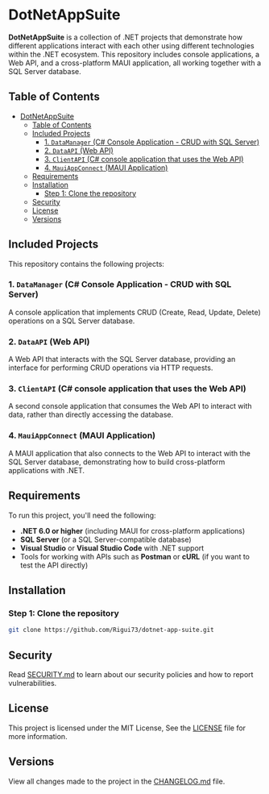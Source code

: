 # DotNetAppSuite

**DotNetAppSuite** is a collection of .NET projects that demonstrate how different applications interact with each other using different technologies within the .NET ecosystem. This repository includes console applications, a Web API, and a cross-platform MAUI application, all working together with a SQL Server database.

## Table of Contents

- [DotNetAppSuite](#dotnetappsuite)
  - [Table of Contents](#table-of-contents)
  - [Included Projects](#included-projects)
    - [1. `DataManager` (C# Console Application - CRUD with SQL Server)](#1-datamanager-c-console-application---crud-with-sql-server)
    - [2. `DataAPI` (Web API)](#2-dataapi-web-api)
    - [3. `ClientAPI` (C# console application that uses the Web API)](#3-clientapi-c-console-application-that-uses-the-web-api)
    - [4. `MauiAppConnect` (MAUI Application)](#4-mauiappconnect-maui-application)
  - [Requirements](#requirements)
  - [Installation](#installation)
    - [Step 1: Clone the repository](#step-1-clone-the-repository)
  - [Security](#security)
  - [License](#license)
  - [Versions](#versions)

## Included Projects

This repository contains the following projects:

### 1. `DataManager` (C# Console Application - CRUD with SQL Server)

A console application that implements CRUD (Create, Read, Update, Delete) operations on a SQL Server database.

### 2. `DataAPI` (Web API)

A Web API that interacts with the SQL Server database, providing an interface for performing CRUD operations via HTTP requests.

### 3. `ClientAPI` (C# console application that uses the Web API)

A second console application that consumes the Web API to interact with data, rather than directly accessing the database.

### 4. `MauiAppConnect` (MAUI Application)

A MAUI application that also connects to the Web API to interact with the SQL Server database, demonstrating how to build cross-platform applications with .NET.

## Requirements

To run this project, you'll need the following:

- **.NET 6.0 or higher** (including MAUI for cross-platform applications)
- **SQL Server** (or a SQL Server-compatible database)
- **Visual Studio** or **Visual Studio Code** with .NET support
- Tools for working with APIs such as **Postman** or **cURL** (if you want to test the API directly)

## Installation

### Step 1: Clone the repository

```bash
git clone https://github.com/Rigui73/dotnet-app-suite.git
```

## Security

Read [SECURITY.md](/.github/SECURITY.md) to learn about our security policies and how to report vulnerabilities.

## License

This project is licensed under the MIT License, See the [LICENSE](./LICENSE) file for more information.

## Versions

View all changes made to the project in the [CHANGELOG.md](/CHANGELOG.md) file.
